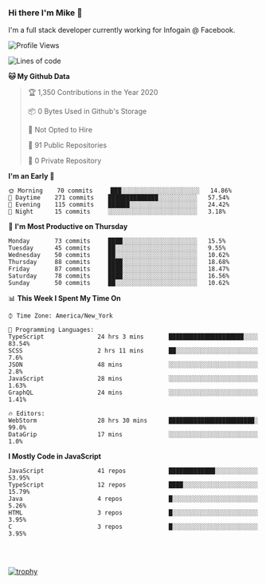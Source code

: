 ### Hi there I'm Mike 👋
I'm a full stack developer currently working for Infogain @ Facebook.

<!--START_SECTION:waka-->
![Profile Views](http://img.shields.io/badge/Profile%20Views-0-blue)

![Lines of code](https://img.shields.io/badge/From%20Hello%20World%20I%27ve%20Written-1.3%20million%20lines%20of%20code-blue)

**🐱 My Github Data** 

> 🏆 1,350 Contributions in the Year 2020
 > 
> 📦 0 Bytes Used in Github's Storage 
 > 
> 🚫 Not Opted to Hire
 > 
> 📜 91 Public Repositories
 > 
> 🔑 0 Private Repository 
 > 
**I'm an Early 🐤** 

```text
🌞 Morning    70 commits     ███░░░░░░░░░░░░░░░░░░░░░░   14.86% 
🌆 Daytime    271 commits    ██████████████░░░░░░░░░░░   57.54% 
🌃 Evening    115 commits    ██████░░░░░░░░░░░░░░░░░░░   24.42% 
🌙 Night      15 commits     ░░░░░░░░░░░░░░░░░░░░░░░░░   3.18%

```
📅 **I'm Most Productive on Thursday** 

```text
Monday       73 commits     ████░░░░░░░░░░░░░░░░░░░░░   15.5% 
Tuesday      45 commits     ██░░░░░░░░░░░░░░░░░░░░░░░   9.55% 
Wednesday    50 commits     ██░░░░░░░░░░░░░░░░░░░░░░░   10.62% 
Thursday     88 commits     ████░░░░░░░░░░░░░░░░░░░░░   18.68% 
Friday       87 commits     ████░░░░░░░░░░░░░░░░░░░░░   18.47% 
Saturday     78 commits     ████░░░░░░░░░░░░░░░░░░░░░   16.56% 
Sunday       50 commits     ██░░░░░░░░░░░░░░░░░░░░░░░   10.62%

```


📊 **This Week I Spent My Time On** 

```text
⌚︎ Time Zone: America/New_York

💬 Programming Languages: 
TypeScript               24 hrs 3 mins       █████████████████████░░░░   83.54% 
SCSS                     2 hrs 11 mins       ██░░░░░░░░░░░░░░░░░░░░░░░   7.6% 
JSON                     48 mins             ░░░░░░░░░░░░░░░░░░░░░░░░░   2.8% 
JavaScript               28 mins             ░░░░░░░░░░░░░░░░░░░░░░░░░   1.63% 
GraphQL                  24 mins             ░░░░░░░░░░░░░░░░░░░░░░░░░   1.41%

🔥 Editors: 
WebStorm                 28 hrs 30 mins      ████████████████████████░   99.0% 
DataGrip                 17 mins             ░░░░░░░░░░░░░░░░░░░░░░░░░   1.0%

```

**I Mostly Code in JavaScript** 

```text
JavaScript               41 repos            █████████████░░░░░░░░░░░░   53.95% 
TypeScript               12 repos            ████░░░░░░░░░░░░░░░░░░░░░   15.79% 
Java                     4 repos             █░░░░░░░░░░░░░░░░░░░░░░░░   5.26% 
HTML                     3 repos             █░░░░░░░░░░░░░░░░░░░░░░░░   3.95% 
C                        3 repos             █░░░░░░░░░░░░░░░░░░░░░░░░   3.95%

```



<!--END_SECTION:waka-->

##### &nbsp;
[![trophy](https://github-profile-trophy.vercel.app/?username=uptonm&theme=dracula)](https://github.com/ryo-ma/github-profile-trophy)
